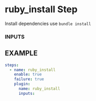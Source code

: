 
# ruby_install Step
Install dependencies use `bundle install`

### INPUTS

## EXAMPLE 

```yml
steps:
  - name: ruby_install
    enable: true
    failure: true
    plugin:
      name: ruby_install
      inputs:
```
